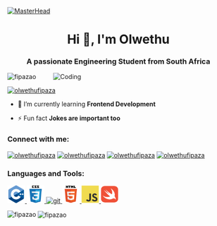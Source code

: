 [![MasterHead](https://www.hdfstutorial.com/wp-content/uploads/2020/12/image-12.png)](https://olwethufipaza.io)
<h1 align="center">Hi 👋, I'm Olwethu</h1>
<h3 align="center">A passionate Engineering Student from South Africa</h3>
<img align="right" alt="Coding" width="400" src="https://cdn.dribbble.com/users/1162077/screenshots/3848914/programmer.gif">

<p align="left"> <img src="https://komarev.com/ghpvc/?username=fipazao&label=Profile%20views&color=0e75b6&style=flat" alt="fipazao" /> </p>

<p align="left"> <a href="https://twitter.com/olwethufipaza" target="blank"><img src="https://img.shields.io/twitter/follow/olwethufipaza?logo=twitter&style=for-the-badge" alt="olwethufipaza" /></a> </p>

- 🌱 I’m currently learning **Frontend Development**

- ⚡ Fun fact **Jokes are important too**

<h3 align="left">Connect with me:</h3>
<p align="left">
<a href="https://twitter.com/olwethufipaza" target="blank"><img align="center" src="https://raw.githubusercontent.com/rahuldkjain/github-profile-readme-generator/master/src/images/icons/Social/twitter.svg" alt="olwethufipaza" height="30" width="40" /></a>
<a href="https://linkedin.com/in/olwethufipaza" target="blank"><img align="center" src="https://raw.githubusercontent.com/rahuldkjain/github-profile-readme-generator/master/src/images/icons/Social/linked-in-alt.svg" alt="olwethufipaza" height="30" width="40" /></a>
<a href="https://www.hackerrank.com/olwethufipaza" target="blank"><img align="center" src="https://raw.githubusercontent.com/rahuldkjain/github-profile-readme-generator/master/src/images/icons/Social/hackerrank.svg" alt="olwethufipaza" height="30" width="40" /></a>
<a href="https://www.leetcode.com/olwethufipaza" target="blank"><img align="center" src="https://raw.githubusercontent.com/rahuldkjain/github-profile-readme-generator/master/src/images/icons/Social/leet-code.svg" alt="olwethufipaza" height="30" width="40" /></a>
</p>

<h3 align="left">Languages and Tools:</h3>
<p align="left"> <a href="https://www.w3schools.com/cpp/" target="_blank" rel="noreferrer"> <img src="https://raw.githubusercontent.com/devicons/devicon/master/icons/cplusplus/cplusplus-original.svg" alt="cplusplus" width="40" height="40"/> </a> <a href="https://www.w3schools.com/css/" target="_blank" rel="noreferrer"> <img src="https://raw.githubusercontent.com/devicons/devicon/master/icons/css3/css3-original-wordmark.svg" alt="css3" width="40" height="40"/> </a> <a href="https://git-scm.com/" target="_blank" rel="noreferrer"> <img src="https://www.vectorlogo.zone/logos/git-scm/git-scm-icon.svg" alt="git" width="40" height="40"/> </a> <a href="https://www.w3.org/html/" target="_blank" rel="noreferrer"> <img src="https://raw.githubusercontent.com/devicons/devicon/master/icons/html5/html5-original-wordmark.svg" alt="html5" width="40" height="40"/> </a> <a href="https://developer.mozilla.org/en-US/docs/Web/JavaScript" target="_blank" rel="noreferrer"> <img src="https://raw.githubusercontent.com/devicons/devicon/master/icons/javascript/javascript-original.svg" alt="javascript" width="40" height="40"/> </a> <a href="https://developer.apple.com/swift/" target="_blank" rel="noreferrer"> <img src="https://raw.githubusercontent.com/devicons/devicon/master/icons/swift/swift-original.svg" alt="swift" width="40" height="40"/> </a> </p>

<p><img align="left" src="https://github-readme-stats.vercel.app/api/top-langs?username=fipazao&show_icons=true&locale=en&layout=compact" alt="fipazao" /></p>

<p>&nbsp;<img align="center" src="https://github-readme-stats.vercel.app/api?username=fipazao&show_icons=true&locale=en" alt="fipazao" /></p>
